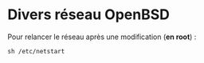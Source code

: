 # Divers réseau OpenBSD

Pour relancer le réseau après une modification (**en root**) :
```
sh /etc/netstart
```
